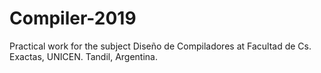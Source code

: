 # Compiler-2019
Practical work for the subject Diseño de Compiladores at Facultad de Cs. Exactas, UNICEN. Tandil, Argentina.
